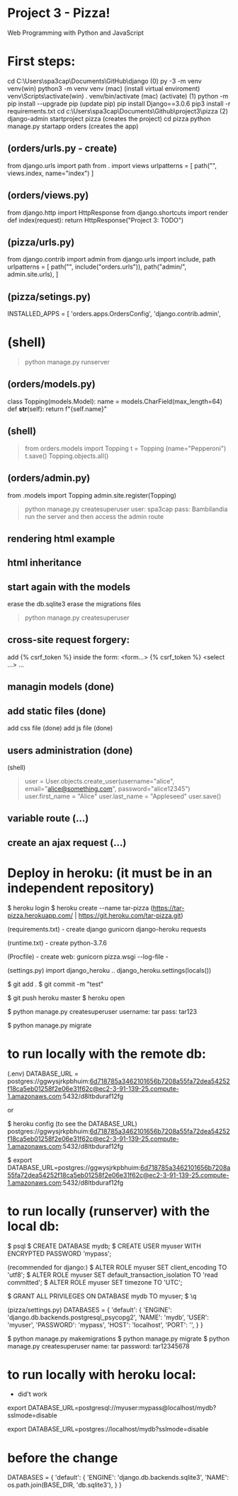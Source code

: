 # Project 3 - Pizza!

Web Programming with Python and JavaScript

# First steps:
cd C:\Users\spa3cap\Documents\GitHub\django (0)
py -3 -m venv venv(win) python3 -m venv venv (mac) (install virtual enviroment)
venv\Scripts\activate(win) . venv/bin/activate (mac) (activate) (1)
python -m pip install --upgrade pip (update pip)
pip install Django==3.0.6
pip3 install -r requirements.txt
cd c:\Users\spa3cap\Documents\Github\project3\pizza (2)
django-admin startproject pizza (creates the project)
cd pizza
python manage.py startapp orders (creates the app)

## (orders/urls.py - create)
from django.urls import path
from . import views
urlpatterns = [
    path("", views.index, name="index")
]

## (orders/views.py)
from django.http import HttpResponse
from django.shortcuts import render
def index(request):
    return HttpResponse("Project 3: TODO")

## (pizza/urls.py)
from django.contrib import admin
from django.urls import include, path
urlpatterns = [
    path("", include("orders.urls")),
    path("admin/", admin.site.urls),
]

## (pizza/setings.py)
INSTALLED_APPS = [
    'orders.apps.OrdersConfig',
    'django.contrib.admin',

 # (shell)
 > python manage.py runserver   

## (orders/models.py)
class Topping(models.Model):
    name = models.CharField(max_length=64)
    def __str__(self):
        return f"{self.name}"

## (shell)
> from orders.models import Topping
> t = Topping (name="Pepperoni")
> t.save()
> Topping.objects.all()

## (orders/admin.py)
from .models import Topping
admin.site.register(Topping)
> python manage.py createsuperuser
> user: spa3cap
> pass: Bambilandia
run the server and then access the admin route

## rendering html example

## html inheritance

## start again with the models
erase the db.sqlite3
erase the migrations files
> python manage.py createsuperuser

## cross-site request forgery:
add {% csrf_token %} inside the form:
<form...>
   {% csrf_token %}
   <select ...> ...

## managin models (done)

## add static files (done)
add css file (done)
add js file (done)

## users administration (done)
(shell)
>
> user = User.objects.create_user(username="alice", email="alice@something.com", password="alice12345")
user.first_name = "Alice"
user.last_name = "Appleseed"
user.save()

## variable route (...)

## create an ajax request (...)



# Deploy in heroku: (it must be in an independent repository)
$ heroku login
$ heroku create --name tar-pizza
(https://tar-pizza.herokuapp.com/ | https://git.heroku.com/tar-pizza.git)

(requirements.txt) - create
django
gunicorn
django-heroku
requests

(runtime.txt) - create
python-3.7.6

(Procfile) - create
web: gunicorn pizza.wsgi --log-file -

(settings.py)
import django_heroku
..
django_heroku.settings(locals())

$ git add .
$ git commit -m "test"

$ git push heroku master
$ heroku open






$ python manage.py createsuperuser
username: tar
pass: tar123

$ python manage.py migrate

# to run locally with the remote db:
(.env)
DATABASE_URL = postgres://ggwysjrkpbhuim:6d718785a3462101656b7208a55fa72dea54252f18ca5eb01258f2e06e31f62c@ec2-3-91-139-25.compute-1.amazonaws.com:5432/d8ltbduraf12fg

or

$ heroku config (to see the DATABASE_URL)
postgres://ggwysjrkpbhuim:6d718785a3462101656b7208a55fa72dea54252f18ca5eb01258f2e06e31f62c@ec2-3-91-139-25.compute-1.amazonaws.com:5432/d8ltbduraf12fg

$ export DATABASE_URL=postgres://ggwysjrkpbhuim:6d718785a3462101656b7208a55fa72dea54252f18ca5eb01258f2e06e31f62c@ec2-3-91-139-25.compute-1.amazonaws.com:5432/d8ltbduraf12fg

# to run locally (runserver) with the local db:

$ psql
$ CREATE DATABASE mydb;
$ CREATE USER myuser WITH ENCRYPTED PASSWORD 'mypass';

(recommended for django:)
$ ALTER ROLE myuser SET client_encoding TO 'utf8';
$ ALTER ROLE myuser SET default_transaction_isolation TO 'read committed';
$ ALTER ROLE myuser SET timezone TO 'UTC';

$ GRANT ALL PRIVILEGES ON DATABASE mydb TO myuser;
$ \q

(pizza/settings.py)
DATABASES = {
    'default': {
        'ENGINE': 'django.db.backends.postgresql_psycopg2',
        'NAME': 'mydb',
        'USER': 'myuser',
        'PASSWORD': 'mypass',
        'HOST': 'localhost',
        'PORT': '',
    }
}

$ python manage.py makemigrations
$ python manage.py migrate
$ python manage.py createsuperuser
name: tar
password: tar12345678

# to run locally with heroku local:
- did't work

export DATABASE_URL=postgresql://myuser:mypass@localhost/mydb?sslmode=disable   

export DATABASE_URL=postgres://localhost/mydb?sslmode=disable


# before the change
DATABASES = {
    'default': {
        'ENGINE': 'django.db.backends.sqlite3',
        'NAME': os.path.join(BASE_DIR, 'db.sqlite3'),
    }
}
